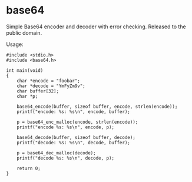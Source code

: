 # base64

Simple Base64 encoder and decoder with error checking. Released to the public
domain.

Usage:

    #include <stdio.h>
    #include <base64.h>
  
    int main(void)
    {
        char *encode = "foobar";
        char *decode = "YmFyZm9v";
        char buffer[32];
        char *p;

        base64_encode(buffer, sizeof buffer, encode, strlen(encode));
        printf("encode: %s: %s\n", encode, buffer);
    
        p = base64_enc_malloc(encode, strlen(encode));
        printf("encode %s: %s\n", encode, p);
  
        base64_decode(buffer, sizeof buffer, decode);
        printf("decode: %s: %s\n", decode, buffer);
  
        p = base64_dec_malloc(decode);
        printf("decode %s: %s\n", decode, p);
  
        return 0;
    }

